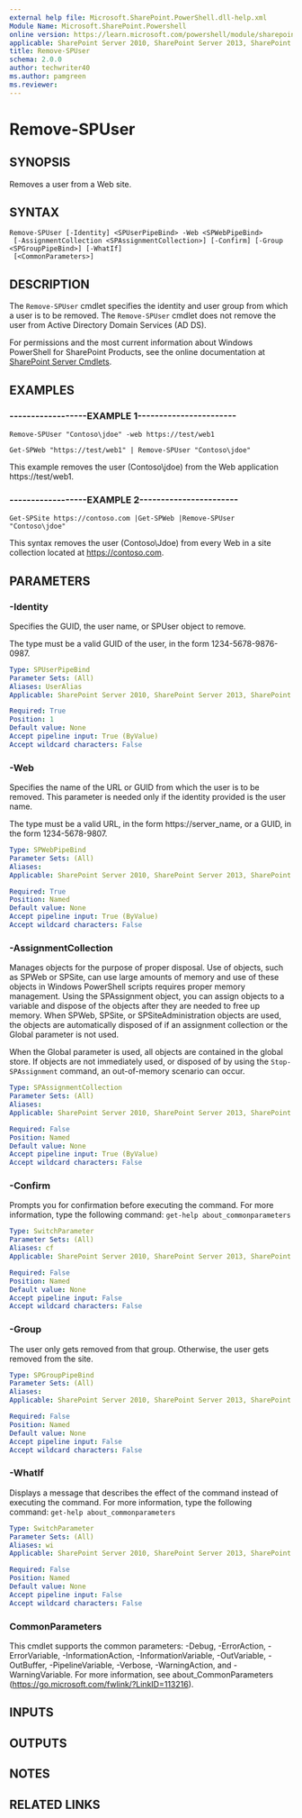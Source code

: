 ```yaml
---
external help file: Microsoft.SharePoint.PowerShell.dll-help.xml
Module Name: Microsoft.SharePoint.Powershell
online version: https://learn.microsoft.com/powershell/module/sharepoint-server/remove-spuser
applicable: SharePoint Server 2010, SharePoint Server 2013, SharePoint Server 2016, SharePoint Server 2019
title: Remove-SPUser
schema: 2.0.0
author: techwriter40
ms.author: pamgreen
ms.reviewer: 
---
```


# Remove-SPUser

## SYNOPSIS
Removes a user from a Web site.


## SYNTAX

```
Remove-SPUser [-Identity] <SPUserPipeBind> -Web <SPWebPipeBind>
 [-AssignmentCollection <SPAssignmentCollection>] [-Confirm] [-Group <SPGroupPipeBind>] [-WhatIf]
 [<CommonParameters>]
```

## DESCRIPTION
The `Remove-SPUser` cmdlet specifies the identity and user group from which a user is to be removed.
The `Remove-SPUser` cmdlet does not remove the user from Active Directory Domain Services (AD DS).

For permissions and the most current information about Windows PowerShell for SharePoint Products, see the online documentation at [SharePoint Server Cmdlets](https://learn.microsoft.com/powershell/sharepoint/sharepoint-server/sharepoint-server-cmdlets).


## EXAMPLES

### ------------------EXAMPLE 1-----------------------
```
Remove-SPUser "Contoso\jdoe" -web https://test/web1

Get-SPWeb "https://test/web1" | Remove-SPUser "Contoso\jdoe"
```

This example removes the user (Contoso\jdoe) from the Web application https://test/web1.


### ------------------EXAMPLE 2-----------------------
```
Get-SPSite https://contoso.com |Get-SPWeb |Remove-SPUser "Contoso\jdoe"
```

This syntax removes the user (Contoso\Jdoe) from every Web in a site collection located at https://contoso.com.


## PARAMETERS

### -Identity
Specifies the GUID, the user name, or SPUser object to remove.

The type must be a valid GUID of the user, in the form 1234-5678-9876-0987.

```yaml
Type: SPUserPipeBind
Parameter Sets: (All)
Aliases: UserAlias
Applicable: SharePoint Server 2010, SharePoint Server 2013, SharePoint Server 2016, SharePoint Server 2019

Required: True
Position: 1
Default value: None
Accept pipeline input: True (ByValue)
Accept wildcard characters: False
```

### -Web
Specifies the name of the URL or GUID from which the user is to be removed.
This parameter is needed only if the identity provided is the user name.

The type must be a valid URL, in the form https://server_name, or a GUID, in the form 1234-5678-9807.

```yaml
Type: SPWebPipeBind
Parameter Sets: (All)
Aliases: 
Applicable: SharePoint Server 2010, SharePoint Server 2013, SharePoint Server 2016, SharePoint Server 2019

Required: True
Position: Named
Default value: None
Accept pipeline input: True (ByValue)
Accept wildcard characters: False
```

### -AssignmentCollection
Manages objects for the purpose of proper disposal.
Use of objects, such as SPWeb or SPSite, can use large amounts of memory and use of these objects in Windows PowerShell scripts requires proper memory management.
Using the SPAssignment object, you can assign objects to a variable and dispose of the objects after they are needed to free up memory.
When SPWeb, SPSite, or SPSiteAdministration objects are used, the objects are automatically disposed of if an assignment collection or the Global parameter is not used.

When the Global parameter is used, all objects are contained in the global store.
If objects are not immediately used, or disposed of by using the `Stop-SPAssignment` command, an out-of-memory scenario can occur.

```yaml
Type: SPAssignmentCollection
Parameter Sets: (All)
Aliases: 
Applicable: SharePoint Server 2010, SharePoint Server 2013, SharePoint Server 2016, SharePoint Server 2019

Required: False
Position: Named
Default value: None
Accept pipeline input: True (ByValue)
Accept wildcard characters: False
```

### -Confirm
Prompts you for confirmation before executing the command.
For more information, type the following command: `get-help about_commonparameters`

```yaml
Type: SwitchParameter
Parameter Sets: (All)
Aliases: cf
Applicable: SharePoint Server 2010, SharePoint Server 2013, SharePoint Server 2016, SharePoint Server 2019

Required: False
Position: Named
Default value: None
Accept pipeline input: False
Accept wildcard characters: False
```

### -Group
The user only gets removed from that group.
Otherwise, the user gets removed from the site.

```yaml
Type: SPGroupPipeBind
Parameter Sets: (All)
Aliases: 
Applicable: SharePoint Server 2010, SharePoint Server 2013, SharePoint Server 2016, SharePoint Server 2019

Required: False
Position: Named
Default value: None
Accept pipeline input: False
Accept wildcard characters: False
```

### -WhatIf
Displays a message that describes the effect of the command instead of executing the command.
For more information, type the following command: `get-help about_commonparameters`

```yaml
Type: SwitchParameter
Parameter Sets: (All)
Aliases: wi
Applicable: SharePoint Server 2010, SharePoint Server 2013, SharePoint Server 2016, SharePoint Server 2019

Required: False
Position: Named
Default value: None
Accept pipeline input: False
Accept wildcard characters: False
```

### CommonParameters
This cmdlet supports the common parameters: -Debug, -ErrorAction, -ErrorVariable, -InformationAction, -InformationVariable, -OutVariable, -OutBuffer, -PipelineVariable, -Verbose, -WarningAction, and -WarningVariable. For more information, see about_CommonParameters (https://go.microsoft.com/fwlink/?LinkID=113216).

## INPUTS

## OUTPUTS

## NOTES

## RELATED LINKS
